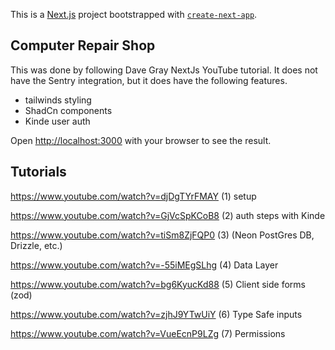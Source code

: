 This is a [Next.js](https://nextjs.org) project bootstrapped with [`create-next-app`](https://nextjs.org/docs/app/api-reference/cli/create-next-app).

## Computer Repair Shop

This was done by following Dave Gray NextJs YouTube tutorial. It does not have the Sentry integration, but it does have the following features.

-   tailwinds styling
-   ShadCn components
-   Kinde user auth

Open [http://localhost:3000](http://localhost:3000) with your browser to see the result.

## Tutorials

https://www.youtube.com/watch?v=djDgTYrFMAY (1) setup

https://www.youtube.com/watch?v=GjVcSpKCoB8 (2) auth steps with Kinde

https://www.youtube.com/watch?v=tiSm8ZjFQP0 (3) (Neon PostGres DB, Drizzle, etc.)

https://www.youtube.com/watch?v=-55iMEgSLhg (4) Data Layer

https://www.youtube.com/watch?v=bg6KyucKd88 (5) Client side forms (zod)

https://www.youtube.com/watch?v=zjhJ9YTwUiY (6) Type Safe inputs

https://www.youtube.com/watch?v=VueEcnP9LZg (7) Permissions
